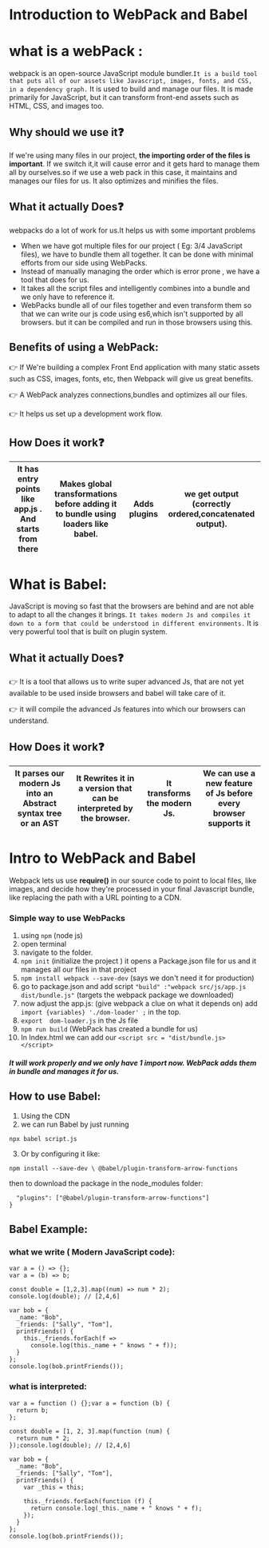 # Introduction to WebPack and Babel

# what is a webPack :
webpack is an open-source JavaScript module bundler.` It is a build tool that puts all of our assets like Javascript, images, fonts, and CSS, in a dependency graph. ` It is used to  build and manage our files.
It is made primarily for JavaScript, but it can transform front-end assets such as HTML, CSS, and images too.

## Why should we use it:question:
If we're using many files in our project, **the importing order of the files  is important**. If we switch it,it will cause error and it gets hard to manage them all by ourselves.so if we use a
web pack in this case, it maintains and manages our files for us. It also optimizes and minifies the files.
 
## What it actually Does:question:
webpacks do a lot of work for us.It helps us with some important problems
* When we have got multiple files for our project ( Eg: 3/4 JavaScript files),  we have to bundle them all together. It can be done with minimal efforts from our side using WebPacks.
* Instead of manually managing the order which is error prone , we have a tool that does for us. 
* It takes all the script files and intelligently combines into a bundle and we only have to reference it.
* WebPacks bundle all of our files together and even transform them so that we can write our js code using es6,which isn't supported by all browsers.
but it can be compiled and run in those browsers using this.

## Benefits of using a WebPack:
:point_right: If We're building a complex Front End application with many static assets such as CSS, images, fonts, etc, then Webpack will give us great benefits.

:point_right: A WebPack analyzes connections,bundles and optimizes all our files.

:point_right: It helps us set up a development work flow.

## How Does it work:question:

| It has entry points like app.js . And starts from there|  Makes global transformations before adding it to bundle using loaders like babel.| Adds plugins | we get output (correctly ordered,concatenated output).|
|---------|---------|----------|----------|


# What is Babel:
JavaScript is moving so fast that the browsers are behind and are not able to adapt to all the changes it brings. ` It takes modern Js and compiles it down to a form that could be understood in different environments. `
It is very powerful tool that is built on plugin system.

## What it actually Does:question:
:point_right: It is a tool that allows us to write super advanced Js, that are not yet available to be used inside browsers and babel will take care of it.

:point_right: it will compile the advanced Js features into which our browsers can understand.

## How Does it work:question:

| It parses our modern Js into an Abstract syntax tree or an **AST** | It Rewrites it in a version that can be interpreted by the browser. | It transforms the modern Js. | We can use a new feature of Js before every browser supports it |
|---------|---------|----------|----------|




#  Intro to WebPack and Babel
Webpack lets us use **require()** in our source code to point to local files, like images, and decide how they're processed in your final Javascript bundle,
like replacing the path with a URL pointing to a CDN.

### Simple way to use WebPacks
1. using ` npm ` (node js)
2. open terminal
3. navigate to the folder.
4. ` npm init ` (initialize the project )
it opens a Package.json file for us and it manages all our files in that project
5. ` npm install webpack --save-dev ` (says we don't need it for production)
6. go to package.json and add script ` "build" :"webpack src/js/app.js dist/bundle.js" ` 
(targets the webpack package we downloaded)
7. now adjust the app.js: (give webpack a clue on what it depends on)
add ` import {variables} './dom-loader' ; ` in the top.
8. ` export  dom-loader.js ` in the Js file 
9. ` npm run build `
(WebPack has created a bundle for us)
10. In Index.html we can add our ` <script src = "dist/bundle.js> </script> `

##### It will work properly and we only have 1 import now. WebPack adds them in bundle and manages it for us.


## How to use Babel:

1. Using the CDN
2. we can run Babel by just running
``` 
npx babel script.js 
```
3. Or by configuring it like:
``` 
npm install --save-dev \ @babel/plugin-transform-arrow-functions
```
then to download the package in the node_modules folder:
``` {
  "plugins": ["@babel/plugin-transform-arrow-functions"]
}
```


## Babel Example: 

### what we write  ( Modern JavaScript code):
```
var a = () => {};
var a = (b) => b;

const double = [1,2,3].map((num) => num * 2);
console.log(double); // [2,4,6]

var bob = {
  _name: "Bob",
  _friends: ["Sally", "Tom"],
  printFriends() {
    this._friends.forEach(f =>
      console.log(this._name + " knows " + f));
  }
};
console.log(bob.printFriends());
```
### what is interpreted:

```
var a = function () {};var a = function (b) {
  return b;
};

const double = [1, 2, 3].map(function (num) {
  return num * 2;
});console.log(double); // [2,4,6]

var bob = {
  _name: "Bob",
  _friends: ["Sally", "Tom"],
  printFriends() {
    var _this = this;

    this._friends.forEach(function (f) {
      return console.log(_this._name + " knows " + f);
    });
  }
};
console.log(bob.printFriends());
```
